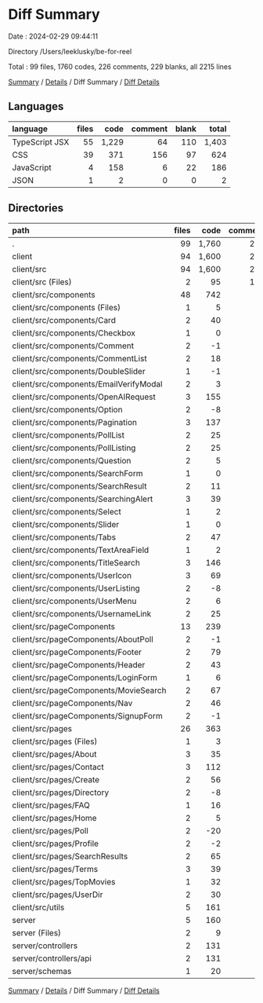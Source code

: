 # Diff Summary

Date : 2024-02-29 09:44:11

Directory /Users/leeklusky/be-for-reel

Total : 99 files,  1760 codes, 226 comments, 229 blanks, all 2215 lines

[Summary](results.md) / [Details](details.md) / Diff Summary / [Diff Details](diff-details.md)

## Languages
| language | files | code | comment | blank | total |
| :--- | ---: | ---: | ---: | ---: | ---: |
| TypeScript JSX | 55 | 1,229 | 64 | 110 | 1,403 |
| CSS | 39 | 371 | 156 | 97 | 624 |
| JavaScript | 4 | 158 | 6 | 22 | 186 |
| JSON | 1 | 2 | 0 | 0 | 2 |

## Directories
| path | files | code | comment | blank | total |
| :--- | ---: | ---: | ---: | ---: | ---: |
| . | 99 | 1,760 | 226 | 229 | 2,215 |
| client | 94 | 1,600 | 220 | 207 | 2,027 |
| client/src | 94 | 1,600 | 220 | 207 | 2,027 |
| client/src (Files) | 2 | 95 | 120 | 32 | 247 |
| client/src/components | 48 | 742 | 39 | 86 | 867 |
| client/src/components (Files) | 1 | 5 | 0 | 0 | 5 |
| client/src/components/Card | 2 | 40 | 3 | 7 | 50 |
| client/src/components/Checkbox | 1 | 0 | -1 | -1 | -2 |
| client/src/components/Comment | 2 | -1 | 5 | -1 | 3 |
| client/src/components/CommentList | 2 | 18 | 1 | 2 | 21 |
| client/src/components/DoubleSlider | 1 | -1 | -3 | 0 | -4 |
| client/src/components/EmailVerifyModal | 2 | 3 | 0 | 0 | 3 |
| client/src/components/OpenAIRequest | 3 | 155 | 5 | 22 | 182 |
| client/src/components/Option | 2 | -8 | 4 | -1 | -5 |
| client/src/components/Pagination | 3 | 137 | 0 | 18 | 155 |
| client/src/components/PollList | 2 | 25 | 0 | 3 | 28 |
| client/src/components/PollListing | 2 | 25 | 0 | 4 | 29 |
| client/src/components/Question | 2 | 5 | 0 | -1 | 4 |
| client/src/components/SearchForm | 1 | 0 | -1 | -1 | -2 |
| client/src/components/SearchResult | 2 | 11 | 0 | 1 | 12 |
| client/src/components/SearchingAlert | 3 | 39 | 1 | 8 | 48 |
| client/src/components/Select | 1 | 2 | 0 | 0 | 2 |
| client/src/components/Slider | 1 | 0 | -2 | -2 | -4 |
| client/src/components/Tabs | 2 | 47 | 0 | 7 | 54 |
| client/src/components/TextAreaField | 1 | 2 | 0 | 0 | 2 |
| client/src/components/TitleSearch | 3 | 146 | 24 | 7 | 177 |
| client/src/components/UserIcon | 3 | 69 | 0 | 10 | 79 |
| client/src/components/UserListing | 2 | -8 | 2 | -2 | -8 |
| client/src/components/UserMenu | 2 | 6 | 1 | 2 | 9 |
| client/src/components/UsernameLink | 2 | 25 | 0 | 4 | 29 |
| client/src/pageComponents | 13 | 239 | 27 | 33 | 299 |
| client/src/pageComponents/AboutPoll | 2 | -1 | -1 | -1 | -3 |
| client/src/pageComponents/Footer | 2 | 79 | -1 | 12 | 90 |
| client/src/pageComponents/Header | 2 | 43 | 18 | 6 | 67 |
| client/src/pageComponents/LoginForm | 1 | 6 | 1 | 0 | 7 |
| client/src/pageComponents/MovieSearch | 2 | 67 | 5 | 10 | 82 |
| client/src/pageComponents/Nav | 2 | 46 | 6 | 7 | 59 |
| client/src/pageComponents/SignupForm | 2 | -1 | -1 | -1 | -3 |
| client/src/pages | 26 | 363 | 24 | 39 | 426 |
| client/src/pages (Files) | 1 | 3 | 0 | 0 | 3 |
| client/src/pages/About | 3 | 35 | 2 | 7 | 44 |
| client/src/pages/Contact | 3 | 112 | 1 | 14 | 127 |
| client/src/pages/Create | 2 | 56 | 9 | 11 | 76 |
| client/src/pages/Directory | 2 | -8 | 0 | -4 | -12 |
| client/src/pages/FAQ | 1 | 16 | 0 | 1 | 17 |
| client/src/pages/Home | 2 | 5 | 1 | 1 | 7 |
| client/src/pages/Poll | 2 | -20 | -2 | -5 | -27 |
| client/src/pages/Profile | 2 | -2 | 9 | -6 | 1 |
| client/src/pages/SearchResults | 2 | 65 | 0 | 7 | 72 |
| client/src/pages/Terms | 3 | 39 | 1 | 6 | 46 |
| client/src/pages/TopMovies | 1 | 32 | 3 | 4 | 39 |
| client/src/pages/UserDir | 2 | 30 | 0 | 3 | 33 |
| client/src/utils | 5 | 161 | 10 | 17 | 188 |
| server | 5 | 160 | 6 | 22 | 188 |
| server (Files) | 2 | 9 | 1 | 1 | 11 |
| server/controllers | 2 | 131 | 3 | 15 | 149 |
| server/controllers/api | 2 | 131 | 3 | 15 | 149 |
| server/schemas | 1 | 20 | 2 | 6 | 28 |

[Summary](results.md) / [Details](details.md) / Diff Summary / [Diff Details](diff-details.md)
